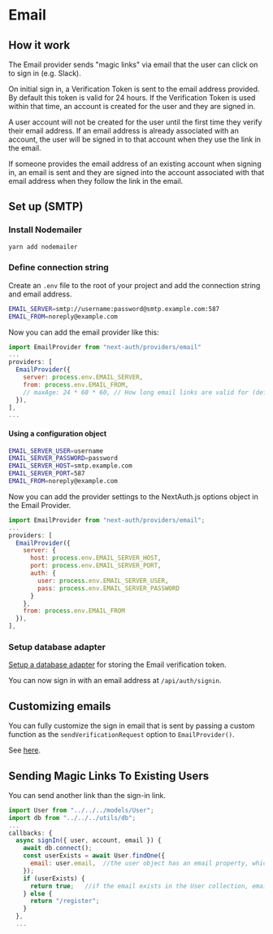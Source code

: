 # Email

## How it work

The Email provider sends "magic links" via email that the user can click on to sign in (e.g. Slack).

On initial sign in, a Verification Token is sent to the email address provided. By default this token is valid for 24 hours. If the Verification Token is used within that time, an account is created for the user and they are signed in.

A user account will not be created for the user until the first time they verify their email address. If an email address is already associated with an account, the user will be signed in to that account when they use the link in the email.


If someone provides the email address of an existing account when signing in, an email is sent and they are signed into the account associated with that email address when they follow the link in the email.


## Set up (SMTP)

### Install Nodemailer

```bash
yarn add nodemailer
```

### Define connection string

Create an `.env` file to the root of your project and add the connection string and email address.

```bash
EMAIL_SERVER=smtp://username:password@smtp.example.com:587
EMAIL_FROM=noreply@example.com
```

Now you can add the email provider like this:

```js title="pages/api/auth/[...nextauth].js"
import EmailProvider from "next-auth/providers/email"
...
providers: [
  EmailProvider({
    server: process.env.EMAIL_SERVER,
    from: process.env.EMAIL_FROM,
    // maxAge: 24 * 60 * 60, // How long email links are valid for (default 24h)
  }),
],
...
```

#### Using a configuration object

```bash
EMAIL_SERVER_USER=username
EMAIL_SERVER_PASSWORD=password
EMAIL_SERVER_HOST=smtp.example.com
EMAIL_SERVER_PORT=587
EMAIL_FROM=noreply@example.com
```

Now you can add the provider settings to the NextAuth.js options object in the Email Provider.

```js title="pages/api/auth/[...nextauth].js"
import EmailProvider from "next-auth/providers/email";
...
providers: [
  EmailProvider({
    server: {
      host: process.env.EMAIL_SERVER_HOST,
      port: process.env.EMAIL_SERVER_PORT,
      auth: {
        user: process.env.EMAIL_SERVER_USER,
        pass: process.env.EMAIL_SERVER_PASSWORD
      }
    },
    from: process.env.EMAIL_FROM
  }),
],
```


### Setup database adapter

[Setup a database adapter](https://authjs.dev/guides/adapters/creating-a-database-adapter) for storing the Email verification token.

You can now sign in with an email address at `/api/auth/signin`.


## Customizing emails

You can fully customize the sign in email that is sent by passing a custom function as the `sendVerificationRequest` option to `EmailProvider()`.

See [here](https://next-auth.js.org/providers/email#customizing-emails).


## Sending Magic Links To Existing Users

You can send another link than the sign-in link.

```js title="pages/api/auth/[...nextauth].js"
import User from "../../../models/User"; 
import db from "../../../utils/db"; 
...
callbacks: {
  async signIn({ user, account, email }) { 
    await db.connect(); 
    const userExists = await User.findOne({ 
      email: user.email,  //the user object has an email property, which contains the email the user entered.
    });
    if (userExists) {
      return true;   //if the email exists in the User collection, email them a magic login link
    } else {
      return "/register"; 
    }
  },
  ...
``` 
